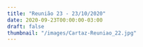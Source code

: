 ```yaml
---
title: "Reunião 23 - 23/10/2020"
date: 2020-09-23T00:00:00-03:00
draft: false
thumbnail: "/images/Cartaz-Reuniao_22.jpg"
---
```

